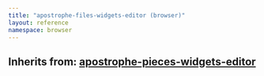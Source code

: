 ```yaml
---
title: "apostrophe-files-widgets-editor (browser)"
layout: reference
namespace: browser
---
```

## Inherits from: [apostrophe-pieces-widgets-editor](../apostrophe-pieces-widgets/browser-apostrophe-pieces-widgets-editor.html)

